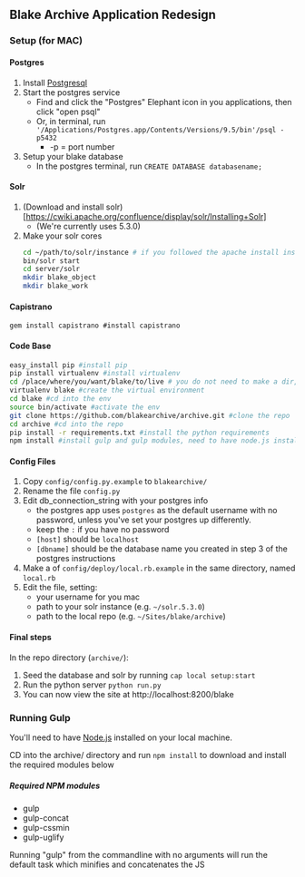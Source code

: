 ## Blake Archive Application Redesign

### Setup (for MAC)

#### Postgres
1. Install [Postgresql](http://postgresapp.com/)
2. Start the postgres service
    * Find and click the "Postgres" Elephant icon in you applications, then click "open psql"
    * Or, in terminal, run ```'/Applications/Postgres.app/Contents/Versions/9.5/bin'/psql -p5432```
        * -p = port number
3. Setup your blake database
    * In the postgres terminal, run ```CREATE DATABASE databasename;```

#### Solr
1. (Download and install solr)[https://cwiki.apache.org/confluence/display/solr/Installing+Solr]
    * (We're currently uses 5.3.0)
2. Make your solr cores
    ```bash
    cd ~/path/to/solr/instance # if you followed the apache install instructions, it's likely at ~/solr-5.3.0
    bin/solr start
    cd server/solr
    mkdir blake_object
    mkdir blake_work
    ```

#### Capistrano
```gem install capistrano #install capistrano```

#### Code Base
```bash
easy_install pip #install pip
pip install virtualenv #install virtualenv
cd /place/where/you/want/blake/to/live # you do not need to make a dir, that is the next step
virtualenv blake #create the virtual environment
cd blake #cd into the env
source bin/activate #activate the env
git clone https://github.com/blakearchive/archive.git #clone the repo
cd archive #cd into the repo
pip install -r requirements.txt #install the python requirements
npm install #install gulp and gulp modules, need to have node.js installed locally, see below
```

#### Config Files
1. Copy ```config/config.py.example``` to ```blakearchive/```
2. Rename the file ```config.py```
3. Edit db_connection_string with your postgres info
    * the postgres app uses ```postgres``` as the default username with no password, unless you've set your postgres up differently.
    * keep the ```:``` if you have no password
    * ```[host]``` should be ```localhost```
    * ```[dbname]``` should be the database name you created in step 3 of the postgres instructions
4. Make a of ```config/deploy/local.rb.example``` in the same directory, named ```local.rb```
5. Edit the file, setting:
    * your username for you mac
    * path to your solr instance (e.g. ```~/solr.5.3.0```)
    * path to the local repo (e.g. ```~/Sites/blake/archive```)

#### Final steps
In the repo directory (```archive/```):
1. Seed the database and solr by running ```cap local setup:start```
2. Run the python server ```python run.py```
3. You can now view the site at http://localhost:8200/blake

### Running Gulp
You'll need to have [Node.js](https://nodejs.org/en/) installed on your local machine.

CD into the archive/ directory and run ```npm install``` to download and install the required modules below

##### Required NPM modules
* gulp
* gulp-concat
* gulp-cssmin
* gulp-uglify

Running "gulp" from the commandline with no arguments will run the default task which minifies and concatenates the JS